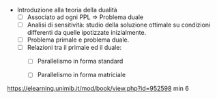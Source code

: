 
* Introduzione alla teoria della dualità
	* [ ] Associato ad ogni PPL => Problema duale
	* [ ] Analisi di sensitività: studio della soluzione ottimale su condizioni differenti da quelle ipotizzate inizialmente.
	* [ ] Problema primale e problema duale.
	* [ ] Relazioni tra il primale ed il duale: 
		* [ ] Parallelismo in forma standard
		* [ ] Parallelismo in forma matriciale


https://elearning.unimib.it/mod/book/view.php?id=952598 min 6